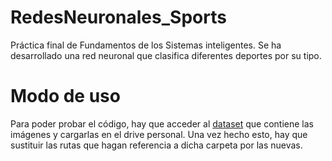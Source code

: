# RedesNeuronales_Sports
Práctica final de Fundamentos de los Sistemas inteligentes. 
Se ha desarrollado una red neuronal que clasifica diferentes deportes por su tipo.

# Modo de uso

Para poder probar el código, hay que acceder al [dataset](https://drive.google.com/drive/folders/19ORbQt93Re1gn5c7d0rTT3aPI96dPHt2?usp=sharing) que contiene las imágenes y cargarlas en el drive personal. 
Una vez hecho esto, hay que sustituir las rutas que hagan referencia a dicha carpeta por las nuevas.

